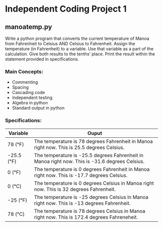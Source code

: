 # Independent Coding Project 1
  
    
    
    
## manoatemp.py
Write a python program that converts the current temperature of Manoa from Fahrenheit to Celsius AND Celsius to Fahrenheit.
Assign the temperature (in Fahrenheit) to a variable. Use that variable as a part of the calculation.
Give both results to the tenths’ place.
Print the result within the statement provided in specifications.
  
  
### Main Concepts:
* Commenting
* Spacing
* Cascading code
* Independent testing
* Algebra in python
* Standard output in python


### Specifications: 
Variable      | Ouput
------------- | -------------
78 (℉)        | The temperature is 78 degrees Fahrenheit in Manoa right now. This is 25.5 degrees Celsius.
-25.5 (℉)     | The temperature is -25.5 degrees Fahrenheit in Manoa right now. This is -31.6 degrees Celsius.
0 (℉)         | The temperature is 0 degrees Fahrenheit in Manoa right now. This is -17.7 degrees Celsius.
0 (℃)         | The temperature is 0 degrees Celsius in Manoa right now. This is 32 degrees Fahrenheit.
-25 (℉)       | The temperature is -25 degrees Celsius in Manoa right now. This is -13 degrees Fahrenheit.
78 (℃)        | The temperature is 78 degrees Celsius in Manoa right now. This is 172.4 degrees Fahreneheit.


 

 

 
